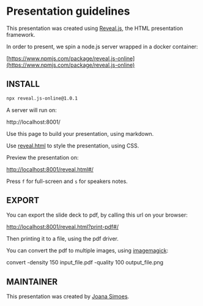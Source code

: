 # Presentation guidelines

This presentation was created using [Reveal.js](https://revealjs.com/#/), the HTML presentation framework.

In order to present, we spin a node.js server wrapped in a docker container:

[https://www.npmjs.com/package/reveal.js-online](https://www.npmjs.com/package/reveal.js-online)

## INSTALL

``` bash
npx reveal.js-online@1.0.1
```

A server will run on:

http://localhost:8001/

Use this page to build your presentation, using markdown.

Use [reveal.html](reveal.html) to style the presentation, using CSS.

Preview the presentation on:

[http://localhost:8001/reveal.html#/](http://localhost:8001/reveal.html#/)

Press `f` for full-screen and `s` for speakers notes.

## EXPORT

You can export the slide deck to pdf, by calling this url on your browser:

[http://localhost:8001/reveal.html?print-pdf#/](http://localhost:8001/reveal.html?print-pdf#/)

Then printing it to a file, using the pdf driver.

You can convert the pdf to multiple images, using [imagemagick](https://imagemagick.org/index.php):

 convert -density 150 input_file.pdf -quality 100 output_file.png


## MAINTAINER

This presentation was created by [Joana Simoes](mailto:joana@codeop.tech).
